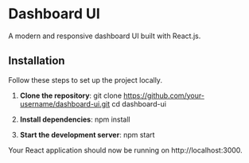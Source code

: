 # Dashboard UI

A modern and responsive dashboard UI built with React.js.

## Installation

Follow these steps to set up the project locally.

1. **Clone the repository**:
   git clone https://github.com/your-username/dashboard-ui.git
   cd dashboard-ui

2. **Install dependencies**:
   npm install

3. **Start the development server**:
   npm start

Your React application should now be running on http://localhost:3000.

